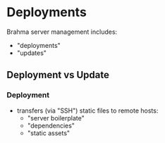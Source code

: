 # Deployments

Brahma server management includes:
- "deployments"
- "updates"

## Deployment vs Update

### Deployment
- transfers (via "SSH") static files to remote hosts: 
  - "server boilerplate"
  - "dependencies"
  - "static assets"
